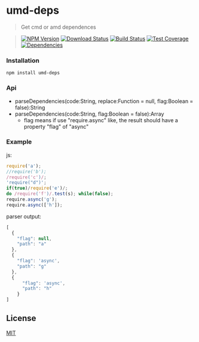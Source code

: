 umd-deps
=========

>Get cmd or amd dependences

>[![NPM Version][npm-image]][npm-url] [![Download Status][download-image]][npm-url] [![Build Status][travis-image]][travis-url] [![Test Coverage][coveralls-image]][coveralls-url] [![Dependencies][david-image]][david-url]

### Installation
```
npm install umd-deps
```

### Api
* parseDependencies(code:String, replace:Function = null, flag:Boolean = false):String
* parseDependencies(code:String, flag:Boolean = false):Array
  * flag means if use "require.async" like, the result should have a property "flag" of "async"

### Example
js:
```js
require('a');
//require('b');
/require('c')/;
'require("d")';
if(true)/require('e')/;
do /require('f')/.test(s); while(false);
require.async('g');
require.async(['h']);
```

parser output:
```js
[
  {  
    "flag": null,
    "path": "a"
  },
  {  
    "flag": 'async',
    "path": "g"
  },
  {  
      "flag": 'async',
      "path": "h"
    }
]
```

## License

[MIT](LICENSE)

[travis-image]: http://img.shields.io/travis/Nuintun/umd-deps.svg?style=flat-square
[travis-url]: https://travis-ci.org/Nuintun/umd-deps
[coveralls-image]: http://img.shields.io/coveralls/Nuintun/umd-deps/master.svg?style=flat-square
[coveralls-url]: https://coveralls.io/r/Nuintun/umd-deps?branch=master
[david-image]: http://img.shields.io/david/nuintun/umd-deps.svg?style=flat-square
[david-url]: https://david-dm.org/Nuintun/umd-deps
[npm-image]: http://img.shields.io/npm/v/umd-deps.svg?style=flat-square
[npm-url]: https://www.npmjs.org/package/umd-deps
[download-image]: http://img.shields.io/npm/dm/umd-deps.svg?style=flat-square
